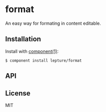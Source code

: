 
# format

  An easy way for formating in content editable.

## Installation

  Install with [component(1)](http://component.io):

    $ component install lepture/format

## API



## License

  MIT
